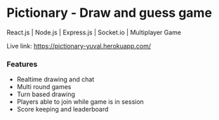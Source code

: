 # Pictionary - Draw and guess game

React.js | Node.js | Express.js | Socket.io | Multiplayer Game

Live link: https://pictionary-yuval.herokuapp.com/

### Features

- Realtime drawing and chat
- Multi round games
- Turn based drawing
- Players able to join while game is in session
- Score keeping and leaderboard
